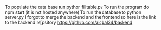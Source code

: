 To populate the data base run python filltable.py
To run the program do npm start (it is not hosted anywhere)
To run the database to python server.py
I forgot to merge the backend and the frontend so here is the link to the backend re[psitory https://github.com/aiqbal34/backend
